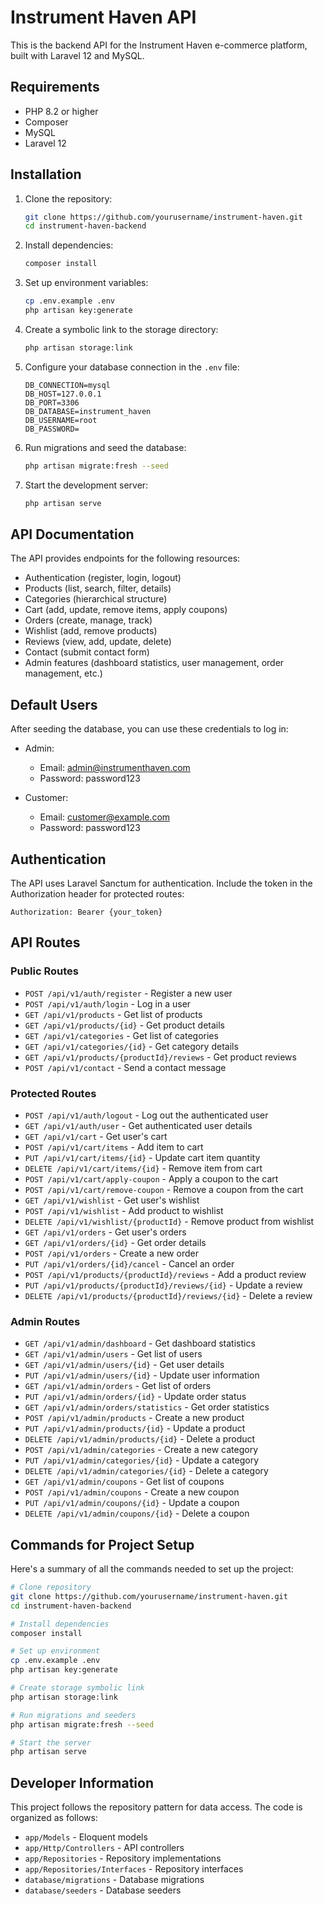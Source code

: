 # Instrument Haven API

This is the backend API for the Instrument Haven e-commerce platform, built with Laravel 12 and MySQL.

## Requirements

- PHP 8.2 or higher
- Composer
- MySQL
- Laravel 12

## Installation

1. Clone the repository:
   ```bash
   git clone https://github.com/yourusername/instrument-haven.git
   cd instrument-haven-backend
   ```

2. Install dependencies:
   ```bash
   composer install
   ```

3. Set up environment variables:
   ```bash
   cp .env.example .env
   php artisan key:generate
   ```

4. Create a symbolic link to the storage directory:
   ```bash
   php artisan storage:link
   ```

5. Configure your database connection in the `.env` file:
   ```
   DB_CONNECTION=mysql
   DB_HOST=127.0.0.1
   DB_PORT=3306
   DB_DATABASE=instrument_haven
   DB_USERNAME=root
   DB_PASSWORD=
   ```

5. Run migrations and seed the database:
   ```bash
   php artisan migrate:fresh --seed
   ```

6. Start the development server:
   ```bash
   php artisan serve
   ```

## API Documentation

The API provides endpoints for the following resources:

- Authentication (register, login, logout)
- Products (list, search, filter, details)
- Categories (hierarchical structure)
- Cart (add, update, remove items, apply coupons)
- Orders (create, manage, track)
- Wishlist (add, remove products)
- Reviews (view, add, update, delete)
- Contact (submit contact form)
- Admin features (dashboard statistics, user management, order management, etc.)

## Default Users

After seeding the database, you can use these credentials to log in:

- Admin:
  - Email: admin@instrumenthaven.com
  - Password: password123

- Customer:
  - Email: customer@example.com
  - Password: password123

## Authentication

The API uses Laravel Sanctum for authentication. Include the token in the Authorization header for protected routes:

```
Authorization: Bearer {your_token}
```

## API Routes

### Public Routes

- `POST /api/v1/auth/register` - Register a new user
- `POST /api/v1/auth/login` - Log in a user
- `GET /api/v1/products` - Get list of products
- `GET /api/v1/products/{id}` - Get product details
- `GET /api/v1/categories` - Get list of categories
- `GET /api/v1/categories/{id}` - Get category details
- `GET /api/v1/products/{productId}/reviews` - Get product reviews
- `POST /api/v1/contact` - Send a contact message

### Protected Routes

- `POST /api/v1/auth/logout` - Log out the authenticated user
- `GET /api/v1/auth/user` - Get authenticated user details
- `GET /api/v1/cart` - Get user's cart
- `POST /api/v1/cart/items` - Add item to cart
- `PUT /api/v1/cart/items/{id}` - Update cart item quantity
- `DELETE /api/v1/cart/items/{id}` - Remove item from cart
- `POST /api/v1/cart/apply-coupon` - Apply a coupon to the cart
- `POST /api/v1/cart/remove-coupon` - Remove a coupon from the cart
- `GET /api/v1/wishlist` - Get user's wishlist
- `POST /api/v1/wishlist` - Add product to wishlist
- `DELETE /api/v1/wishlist/{productId}` - Remove product from wishlist
- `GET /api/v1/orders` - Get user's orders
- `GET /api/v1/orders/{id}` - Get order details
- `POST /api/v1/orders` - Create a new order
- `PUT /api/v1/orders/{id}/cancel` - Cancel an order
- `POST /api/v1/products/{productId}/reviews` - Add a product review
- `PUT /api/v1/products/{productId}/reviews/{id}` - Update a review
- `DELETE /api/v1/products/{productId}/reviews/{id}` - Delete a review

### Admin Routes

- `GET /api/v1/admin/dashboard` - Get dashboard statistics
- `GET /api/v1/admin/users` - Get list of users
- `GET /api/v1/admin/users/{id}` - Get user details
- `PUT /api/v1/admin/users/{id}` - Update user information
- `GET /api/v1/admin/orders` - Get list of orders
- `PUT /api/v1/admin/orders/{id}` - Update order status
- `GET /api/v1/admin/orders/statistics` - Get order statistics
- `POST /api/v1/admin/products` - Create a new product
- `PUT /api/v1/admin/products/{id}` - Update a product
- `DELETE /api/v1/admin/products/{id}` - Delete a product
- `POST /api/v1/admin/categories` - Create a new category
- `PUT /api/v1/admin/categories/{id}` - Update a category
- `DELETE /api/v1/admin/categories/{id}` - Delete a category
- `GET /api/v1/admin/coupons` - Get list of coupons
- `POST /api/v1/admin/coupons` - Create a new coupon
- `PUT /api/v1/admin/coupons/{id}` - Update a coupon
- `DELETE /api/v1/admin/coupons/{id}` - Delete a coupon

## Commands for Project Setup

Here's a summary of all the commands needed to set up the project:

```bash
# Clone repository
git clone https://github.com/yourusername/instrument-haven.git
cd instrument-haven-backend

# Install dependencies
composer install

# Set up environment
cp .env.example .env
php artisan key:generate

# Create storage symbolic link
php artisan storage:link

# Run migrations and seeders
php artisan migrate:fresh --seed

# Start the server
php artisan serve
```

## Developer Information

This project follows the repository pattern for data access. The code is organized as follows:

- `app/Models` - Eloquent models
- `app/Http/Controllers` - API controllers
- `app/Repositories` - Repository implementations
- `app/Repositories/Interfaces` - Repository interfaces
- `database/migrations` - Database migrations
- `database/seeders` - Database seeders
